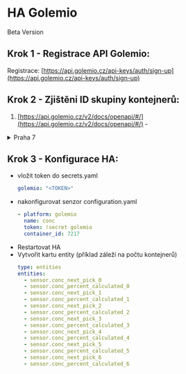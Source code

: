 # HA Golemio
Beta Version  
## Krok 1 - Registrace API Golemio:
Registrace: [https://api.golemio.cz/api-keys/auth/sign-up](https://api.golemio.cz/api-keys/auth/sign-up)  
## Krok 2 - Zjištěni ID skupiny kontejnerů:
1. [https://api.golemio.cz/v2/docs/openapi/#/](https://api.golemio.cz/v2/docs/openapi/#/) - 




<details><summary>Praha 7</summary>

| Name | ID |
|------|----|
| Umělecká 618/7 | 2053 |
| U vody 1403/1 | 2054 |
| Kamenická 283/53 | 2055 |
| Malířská 291/4 | 2056 |
| Nad Královskou oborou 380/1 | 2057 |
| Ovenecká 953/23 | 2058 |
| Čechova 310/1 | 2059 |
| Nad Královskou oborou 269/17 | 2060 |
| Šmeralova 137/3 | 2061 |
| U Sparty 845/2 | 2062 |
| U Sparty 512/10 | 2063 |
| Sládkova 164/2 | 2064 |
| Nad štolou 949/14 | 2065 |
| Ovenecká 871/13 | 2066 |
| Kamenická 608/16 | 2067 |
| U letenského sadu 1296/10 | 2068 |
| Kostelní 364/28 | 2069 |
| Heřmanova 630/34 | 2070 |
| Janovského 1297/6 | 2071 |
| Heřmanova 721/29 | 2072 |
| Šternberkova 1259/5 | 2073 |
| Řezáčovo náměstí 1256/3 | 2074 |
| Šimáčkova 1452/14 | 2075 |
| Osadní 46/41 | 2077 |
| Osadní 1325/18 | 2078 |
| Osadní 1476/43 | 2079 |
| Tusarova 1316/17 | 2080 |
| Tusarova 539/29 | 2081 |
| Na Maninách 1368/42 | 2082 |
| V Háji 1183/22 | 2083 |
| Jankovcova 1480/19 | 2084 |
| Přístavní 1079/29 | 2085 |
| Na Maninách 1063/26 | 2086 |
| U Uranie 1346/15 | 2087 |
| Ortenovo náměstí 1494/14 | 2089 |
| Poupětova 1128/22 | 2090 |
| U průhonu 1141/2 | 2091 |
| Na ovčinách 970/4 | 2092 |
| U smaltovny 245/16 | 2093 |
| V Háji 1250/27 | 2096 |
| Stupkova 1443/3 | 2097 |
| Jankovcova 864/45 | 2098 |
| U smaltovny 1382/28 | 2099 |
| Františka Křížka 495/36 | 2100 |
| Vinařská 458/1 | 2103 |
| Tovární 1426/4 | 2104 |
| Šternberkova 1350/16 | 2105 |
| Komunardů 1491/45 | 2106 |
| Jana Zajíce 924/16 | 2107 |
| Přístavní 1421/11 | 2110 |
| Na výšinách 903/2 | 2111 |
| Schnirchova 1513/12 | 2112 |
| U topíren 860/4 | 2113 |
| V Háji 1068/32 | 2114 |
| Za papírnou 308/9 | 2115 |
| Varhulíkové 1582/22 | 2116 |
| Milady Horákové 386/63 | 2117 |
| Kamenická 812/33 | 2118 |
| Ortenovo náměstí 1310/19 | 4515 |
| Ortenovo náměstí 890/2 | 4516 |
| Veverkova 1407/16 | 4536 |
| Železničářů 1343/17 | 4537 |
| U průhonu 41/27 | 4633 |
| Jana Zajíce 162/21 | 4634 |
| U smaltovny 1335/20 | 4635 |
| U smaltovny 1334/22 | 4636 |
| Jana Zajíce 966/2 | 4637 |
| Komunardů 1467/40 | 4638 |
| Nad štolou 384/20 | 4639 |
| Letohradská 681/9 | 4640 |
| Malířská 231/6 | 4641 |
| Veletržní 235/21 | 4643 |
| Haškova 1178/8 | 4644 |
| Přístavní 1187/49 | 4645 |
| U smaltovny 1259/5 | 4646 |
| Nad štolou 1282/8 | 4648 |
| Bubenská 421/3 | 4649 |
| Dělnická 464/49 | 4650 |
| Dělnická 1437/44 | 4651 |
| Nad Královskou oborou 147/25 | 4652 |
| Kostelní 360/8 | 4653 |
| Letohradská 648/34 | 4655 |
| Milady Horákové 382/75 | 4656 |
| U smaltovny 1359/7 | 4657 |
| Bubenská 328/25 | 4658 |
| Malířská 403/13 | 4659 |
| Veletržní 196/17 | 4660 |
| Veletržní 484/29 | 4661 |
| Korunovační 905/9 | 4662 |
| Dělnická 887/26 | 4663 |
| Jankovcova 1193/31 | 4664 |
| U elektrárny 205/8 | 4665 |
| Přístavní 1109/36 | 4666 |
| Dělnická 327/15 | 4667 |
| Nad Královskou oborou 504/27 | 4668 |
| Jankovcova 1509/29 | 4669 |
| Františka Křížka 525/18 | 4670 |
| Veverkova 1170/29 | 4671 |
| Veletržní 562/50 | 4673 |
| Janovského 565/31 | 4674 |
| Argentinská 783/18 | 4675 |
| Jana Zajíce 191/40 | 4676 |
| Havanská 155/16 | 4677 |
| Letohradská 760/60 | 4678 |
| Přístavní 1244/43 | 4679 |
| Schnirchova 1447/15 | 4681 |
| Ortenovo náměstí 1025/27 | 4682 |
| Ortenovo náměstí 1028/25 | 4683 |
| Přístavní 1186/47 | 4684 |
| Schnirchova 1449/19 | 4685 |
| Čechova 632/15 | 4686 |
| Jateční 1458/17 | 4687 |
| U garáží 1434/2 | 4689 |
| Jateční 1434/9 | 4690 |
| Milady Horákové 860/76 | 4691 |
| Milady Horákové 399/27 | 4692 |
| Osadní 1472/6 | 4693 |
| Pplk. Sochora 738/38 | 4694 |
| Heřmanova 1165/30 | 4696 |
| Haškova 836/10 | 4697 |
| Letohradská 668/19 | 4698 |
| Bubenská 577/19 | 4699 |
| Na Maninách 1092/20 | 4700 |
| Veletržní 926/10 | 4701 |
| Veletržní 826/63 | 4702 |
| Korunovační 647/16 | 4704 |
| Dělnická 1485/67 | 4706 |
| Veverkova 459/3 | 4707 |
| Havanská 131/14 | 4708 |
| Veletržní 209/9 | 4709 |
| Šmeralova 204/14 | 4710 |
| Bubenská 249/27 | 4711 |
| Jankovcova 96/39 | 4712 |
| Milady Horákové 387/56 | 4713 |
| Dobrovského 1075/38 | 4714 |
| U letenského sadu 1304/18 | 4715 |
| Sochařská 356/13 | 4716 |
| Veletržní 405/31 | 4717 |
| U Pergamenky 1471/8 | 4718 |
| Havanská 808/6 | 4720 |
| Argentinská 1284/6 | 4721 |
| Na výšinách 890/12 | 4722 |
| Argentinská 702/1 | 4723 |
| Jateční 1444/11 | 4724 |
| Jateční 1444/13 | 4725 |
| Veletržní 840/47 | 4726 |
| Veletržní 824/67 | 4727 |
| Kamenická 678/8 | 4728 |
| Kostelní 1103/14 | 4729 |
| Dobrovského 666/20 | 4730 |
| Jana Zajíce 976/9 | 4732 |
| Tusarova 1438/10 | 4733 |
| Dukelských hrdinů 406/23 | 4734 |
| Ortenovo náměstí 1213/28 | 4735 |
| Haškova 843/13 | 4736 |
| Kamenická 605/18 | 4737 |
| Heřmanova 1397/36 | 4738 |
| Na výšinách 889/14 | 4739 |
| U Výstaviště 763/15 | 4740 |
| U studánky 520/31 | 4741 |
| U průhonu 42/29 | 4744 |
| Veletržní 248/1 | 4745 |
| Milady Horákové 451/13 | 4746 |
| Argentinská 1098/17 | 4747 |
| Heřmanova 562/16 | 4748 |
| Jana Zajíce 184/19 | 4749 |
| Kamenická 625/40 | 4750 |
| Korunovační 127/28 | 4751 |
| Letohradská 804/14 | 4752 |
| Pplk. Sochora 725/28 | 4753 |
| Tusarova 878/54 | 4754 |
| Tusarova 1601/42 | 4755 |
| U průhonu 1493/11 | 4756 |
| U studánky 621/15 | 4757 |
| U studánky 587/10 | 4758 |
| U studánky 241/29 | 4759 |
| U Uranie 45/5 | 4760 |
| Veletržní 825/65 | 4761 |
| Letohradská 755/50 | 4802 |
| Letohradská 757/54 | 4806 |
| Letohradská 758/56 | 4807 |
| Strojnická 997/15 | 4808 |
| Letohradská 756/52 | 4822 |
| Strojnická 568/25 | 4829 |
| Schnirchova 1427/30 | 4867 |
| Kamenická 306/45 | 4869 |
| Osadní 1474/2 | 4870 |
| Jateční 1197/23 | 4871 |
| Haškova 845/9 | 4872 |
| Dělnická 1501/28 | 4873 |
| Na Maninách 880/10 | 4874 |
| Dukelských hrdinů 909/50 | 4875 |
| Na Maninách 1615/2 | 4876 |
| Jateční 1615/45 | 4877 |
| U Staré plynárny 1540/8 | 4879 |
| V Háji 1615/1 | 4880 |
| V Háji 1615/3 | 4881 |
| U Staré plynárny 1541/10 | 4885 |
| Milady Horákové 397/32 | 4886 |
| Letohradská 369/3 | 4918 |
| Letohradská 371/18 | 4919 |
| Letohradská 870/6 | 4921 |
| Bubenská 704/51 | 4934 |
| Osadní 1466/3 | 4956 |
| V Háji 1619/2 | 5204 |
| Osadní 1465/7 | 5228 |
| Dukelských hrdinů 342/1 | 5285 |
| Milady Horákové 817/48 | 5305 |
| Přístavní 1108/34 | 5322 |
| Pplk. Sochora 1391/4 | 5323 |
| Kostelní 1104/16 | 5341 |
| Dělnická 313/14 | 5351 |
| Dělnická 897/31 | 5352 |
| Milady Horákové 861/74 | 5363 |
| Osadní 46/39 | 5401 |
| Haškova 1175/2 | 5543 |
| Přístavní 1236/35 | 5549 |
| Veletržní 591/41 | 5550 |
| V závětří 1036/4 | 5554 |
| U Uranie 1568/2 | 5590 |
| Veletržní 842/51 | 5721 |
| Šmeralova 297/13 | 5722 |
| Heřmanova 597/61 | 5724 |
| Heřmanova 1415/1 | 5725 |
| Jateční 1224/27 | 5765 |
| Schnirchova 1352/5 | 5837 |
| Heřmanova 743/35 | 5839 |
| Veletržní 823/69 | 5854 |
| Pplk. Sochora 693/23 | 5887 |
| Jankovcova 68/37 | 5888 |
| Milady Horákové 771/58 | 6009 |
| Dobrovského 524/21 | 6055 |
| Tusarova 1527/38 | 6056 |
| Ovenecká 512/24 | 6085 |
| Přístavní 1107/32 | 6086 |
| Na Maninách 796/9 | 6087 |
| Milady Horákové 547/57 | 6088 |
| Františka Křížka 461/11 | 6089 |
| Tusarova 1622/39 | 6098 |
| Komunardů 1608/20 | 6128 |
| Jankovcova 43/35 | 6129 |
| Šmeralova 933/24 | 6130 |
| Kamenická 607/17 | 6131 |
| Veletržní 628/32 | 6132 |
| Pplk. Sochora 1123/10 | 6133 |
| Dělnická 1484/69 | 6184 |
| Umělecká 1004/3 | 6185 |
| Strojnická 999/11 | 6186 |
| Přístavní 263/4 | 6187 |
| Dobrovského 529/3 | 6188 |
| Heřmanova 829/14 | 6189 |
| Dobrovského 1482/29 | 6190 |
| Tusarova 882/23 | 6191 |
| Letohradská 761/62 | 6192 |
| Nad Královskou oborou 138/37 | 6193 |
| Dukelských hrdinů 470/27 | 6194 |
| Tusarova 429/35 | 6195 |
| Bubenské nábřeží 866/11 | 6196 |
| Tusarova 1384/25 | 6197 |
| Františka Křížka 403/16 | 6198 |
| Veverkova 1172/33 | 6199 |
| Komunardů 1048/15 | 6200 |
| Komunardů 430/10 | 6201 |
| Čechova 236/17 | 6202 |
| Přístavní 1246/39 | 6203 |
| Milady Horákové 851/84 | 6204 |
| Přístavní 1112/44 | 6205 |
| Jana Zajíce 209/31 | 6206 |
| Jana Zajíce 255/26 | 6207 |
| Havanská 183/19 | 6208 |
| U smaltovny 1218/17 | 6221 |
| U smaltovny 1369/23 | 6222 |
| Dělnická 1222/49 | 6227 |
| Tusarova 1216/53 | 6228 |
| Tusarova 1216/49 | 6229 |
| Veletržní 1396/39 | 6266 |
| Komunardů 432/14 | 6268 |
| Komunardů 431/12 | 6269 |
| Ortenovo náměstí 1310/18 | 6270 |
| Přístavní 1423/31 | 6307 |
| Přístavní 1189/53 | 6308 |
| Na Maninách 1620/6 | 6309 |
| Bubenská 1377/37 | 6311 |
| Jirečkova 1010/5 | 6312 |
| Havanská 833/9 | 6336 |
| Přístavní 1188/51 | 6376 |
| Dělnická 643/40 | 6377 |
| Veletržní 234/23 | 6378 |
| Veletržní 233/25 | 6379 |
| Schnirchova 1254/1 | 6414 |
| Dělnická 411/23 | 6415 |
| Jirečkova 1006/12 | 6416 |
| Na Maninách 1592/9 | 6425 |
| Letohradská 759/58 | 6447 |
| Havanská 136/15 | 6448 |
| Havanská 523/7 | 6449 |
| Janovského 919/36 | 6471 |
| Ortenovo náměstí 448/9 | 6481 |
| Františka Křížka 736/26 | 6506 |
| Malá Plynární 1454/4 | 6507 |
| Dobrovského 537/19 | 6508 |
| Kamenická 802/13 | 6509 |
| Veverkova 722/26 | 6510 |
| Císařský ostrov 1078 | 6520 |
| Dobrovského 1483/31 | 6528 |
| Císařský ostrov 219/2 | 6529 |
| Veverkova 494/35 | 6581 |
| Malířská 377/11 | 6622 |
| Heřmanova 1087/10 | 6623 |
| Malá Plynární 1420/6 | 6624 |
| Dobrovského 610/17 | 6625 |
| Antonínská 422/4 | 6626 |
| Dělnická 1248/59 | 6627 |
| Heřmanova 630/34 | 6673 |
| Janovského 985/15 | 6674 |
| Komunardů 1050/11 | 6675 |
| Dobrovského 553/8 | 6676 |
| Umělecká 584/13 | 6677 |
| U Průhonu 1242/52 | 6690 |
| Janovského 979/11 | 6717 |
| Haškova 1176/4 | 6718 |
| Dělnická 414/21 | 6752 |
| Tusarova 453/41 | 6753 |
| Tusarova 879/52 | 6754 |
| Janovského 920/34 | 6755 |
| U Pergamenky 1629/13 | 6787 |
| Tusarova 1179/37 | 6788 |
| Plynární 1453/33 | 6789 |
| Ortenovo náměstí 888/15 | 6801 |
| Haškova 837/12 | 6940 |
| Jana Zajíce 940/6 | 6941 |
| Vinařská 458/1 | 6942 |
| Plynární 1032/29 | 6943 |
| Komunardů 1126/33 | 6944 |
| Přístavní 1126/18 | 6945 |
| Přístavní 1126/16 | 6946 |
| Jateční 498/39 | 6947 |
| Schnirchova 662/22 | 6948 |
| V Háji 1069/30 | 6949 |
| U akademie 524/13 | 6957 |
| Osadní 645/27 | 6979 |
| Kamenická 746/37 | 6980 |
| Čechova 293/24 | 7007 |
| Strojnická 304/1 | 7008 |
| Dělnická 1067/65 | 7052 |
| V závětří 385/8 | 7094 |
| V závětří 1219/10 | 7095 |
| Komunardů 1047/17 | 7106 |
| Komunardů 1456/57 | 7107 |
| U Průhonu 1156/9 | 7121 |
| Kamenická 365/1 | 7136 |
| Umělecká 583/15 | 7179 |
| Ortenovo náměstí 443/6 | 7180 |
| Ortenovo náměstí 445/8 | 7181 |
| Janovského 964/5 | 7182 |
| Veverkova 731/19 | 7183 |
| Komunardů 442/16 | 7184 |
| Veletržní 198/13 | 7210 |
| V Háji 1153/29 | 7212 |
| Schnirchova 1374/28 | 7214 |
| Komunardů 1051/9 | 7215 |
| Kostelní 1470/4 | 7216 |
| Umělecká 589/4 | 7218 |
| Nad štolou 1302/18 | 7226 |
| Ortenovo náměstí 1148/24 | 7227 |
| Korunovační 570/18 | 5542 |
| Veletržní 590/43 | 5723 |
| Milady Horákové 548/55 | 5838 |
| Dukelských hrdinů 971/22 | 6580 |
| Dukelských hrdinů 343/3 | 6582 |
| Umělecká 586/9 | 7217 |
| U parního mlýna 1416/4 | 7196 |
| Nad Královskou oborou 171/43 | 7211 |
| Šternberkova 1351/14 | 7213 |
</details>



## Krok 3 - Konfigurace HA:  
- vložit token do secrets.yaml
	```yaml 
	golemio: "<TOKEN>"
	```
- nakonfigurovat senzor configuration.yaml
	```yaml 
	- platform: golemio
	  name: conc
	  token: !secret golemio
	  container_id: 7217
	```
- Restartovat HA
- Vytvořit kartu entity (příklad záleží na počtu kontejnerů)
	```yaml 
	type: entities
	entities:
	  - sensor.conc_next_pick_0
	  - sensor.conc_percent_calculated_0
	  - sensor.conc_next_pick_1
	  - sensor.conc_percent_calculated_1
	  - sensor.conc_next_pick_2
	  - sensor.conc_percent_calculated_2
	  - sensor.conc_next_pick_3
	  - sensor.conc_percent_calculated_3
	  - sensor.conc_next_pick_4
	  - sensor.conc_percent_calculated_4
	  - sensor.conc_next_pick_5
	  - sensor.conc_percent_calculated_5
	  - sensor.conc_next_pick_6
	  - sensor.conc_percent_calculated_6
	```